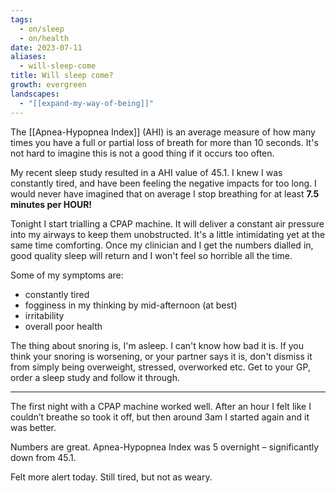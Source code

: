 ```yaml
---
tags:
  - on/sleep
  - on/health
date: 2023-07-11
aliases:
  - will-sleep-come
title: Will sleep come?
growth: evergreen
landscapes:
  - "[[expand-my-way-of-being]]"
---
```

The [[Apnea-Hypopnea Index]] (AHI) is an average measure of how many times you have a full or partial loss of breath for more than 10 seconds. It's not hard to imagine this is not a good thing if it occurs too often.

My recent sleep study resulted in a AHI value of 45.1. I knew I was constantly tired, and have been feeling the negative impacts for too long. I would never have imagined that on average I stop breathing for at least **7.5 minutes per HOUR!**

Tonight I start trialling a CPAP machine. It will deliver a constant air pressure into my airways to keep them unobstructed. It's a little intimidating yet at the same time comforting. Once my clinician and I get the numbers dialled in, good quality sleep will return and I won't feel so horrible all the time.

Some of my symptoms are:
- constantly tired
- fogginess in my thinking by mid-afternoon (at best)
- irritability
- overall poor health

The thing about snoring is, I'm asleep. I can't know how bad it is. If you think your snoring is worsening, or your partner says it is, don't dismiss it from simply being overweight, stressed, overworked etc. Get to your GP, order a sleep study and follow it through.

---
The first night with a CPAP machine worked well. After an hour I felt like I couldn’t breathe so took it off, but then around 3am I started again and it was better.

Numbers are great. Apnea-Hypopnea Index was 5 overnight – significantly down from 45.1.

Felt more alert today. Still tired, but not as weary.